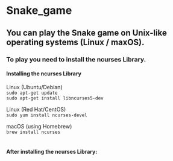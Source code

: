 # Snake_game

<h2>You can play the Snake game on Unix-like operating systems (Linux / maxOS).</h2>
<h3>To play you need to install the ncurses Library.</h3>

<h4>Installing the ncurses Library</h4>

Linux (Ubuntu/Debian)<br>
`sudo apt-get update`<br>
`sudo apt-get install libncurses5-dev`

Linux (Red Hat/CentOS)<br>
`sudo yum install ncurses-devel`

macOS (using Homebrew)<br>
`brew install ncurses`<br><br>

<h4>After installing the ncurses Library:</h4>

